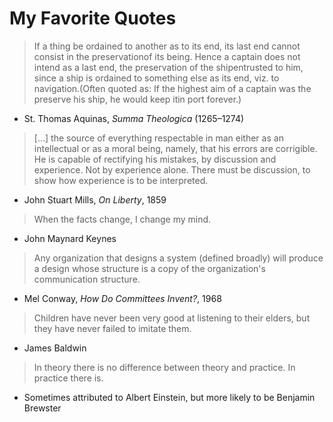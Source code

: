 # My Favorite Quotes

> If a thing be ordained to another as to its end, its last end cannot consist in the preservationof its being. Hence a captain does not intend as a last end, the preservation of the shipentrusted to him, since a ship is ordained to something else as its end, viz. to navigation.(Often quoted as: If the highest aim of a captain was the preserve his ship, he would keep itin port forever.)
- St. Thomas Aquinas, _Summa Theologica_ (1265–1274)

> [...] the source of everything respectable in man either as an intellectual or as a moral being, namely, that his errors are corrigible. He is capable of rectifying his mistakes, by discussion and experience. Not by experience alone. There must be discussion, to show how experience is to be interpreted.
- John Stuart Mills, _On Liberty_, 1859

> When the facts change, I change my mind.
- John Maynard Keynes

> Any organization that designs a system (defined broadly) will produce a design whose structure is a copy of the organization's communication structure.
- Mel Conway, _How Do Committees Invent?_, 1968

> Children have never been very good at listening to their elders, but they have never failed to imitate them.
- James Baldwin

> In theory there is no difference between theory and practice. In practice there is.
- Sometimes attributed to Albert Einstein, but more likely to be Benjamin Brewster